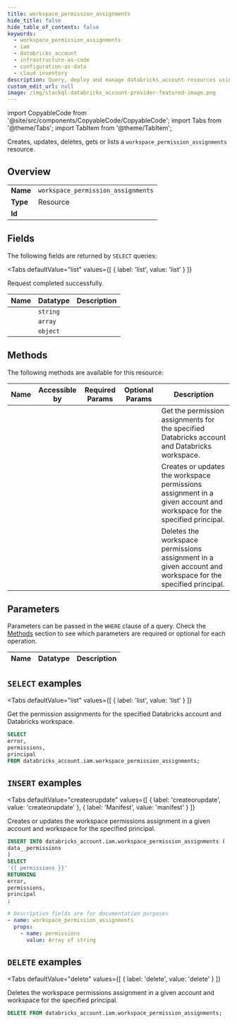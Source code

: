 ```yaml
--- 
title: workspace_permission_assignments
hide_title: false
hide_table_of_contents: false
keywords:
  - workspace_permission_assignments
  - iam
  - databricks_account
  - infrastructure-as-code
  - configuration-as-data
  - cloud inventory
description: Query, deploy and manage databricks_account resources using SQL
custom_edit_url: null
image: /img/stackql-databricks_account-provider-featured-image.png
---
```


import CopyableCode from '@site/src/components/CopyableCode/CopyableCode';
import Tabs from '@theme/Tabs';
import TabItem from '@theme/TabItem';

Creates, updates, deletes, gets or lists a <code>workspace_permission_assignments</code> resource.

## Overview
<table><tbody>
<tr><td><b>Name</b></td><td><code>workspace_permission_assignments</code></td></tr>
<tr><td><b>Type</b></td><td>Resource</td></tr>
<tr><td><b>Id</b></td><td><CopyableCode code="databricks_account.iam.workspace_permission_assignments" /></td></tr>
</tbody></table>

## Fields

The following fields are returned by `SELECT` queries:

<Tabs
    defaultValue="list"
    values={[
        { label: 'list', value: 'list' }
    ]}
>
<TabItem value="list">

Request completed successfully.

<table>
<thead>
    <tr>
    <th>Name</th>
    <th>Datatype</th>
    <th>Description</th>
    </tr>
</thead>
<tbody>
<tr>
    <td><CopyableCode code="error" /></td>
    <td><code>string</code></td>
    <td></td>
</tr>
<tr>
    <td><CopyableCode code="permissions" /></td>
    <td><code>array</code></td>
    <td></td>
</tr>
<tr>
    <td><CopyableCode code="principal" /></td>
    <td><code>object</code></td>
    <td></td>
</tr>
</tbody>
</table>
</TabItem>
</Tabs>

## Methods

The following methods are available for this resource:

<table>
<thead>
    <tr>
    <th>Name</th>
    <th>Accessible by</th>
    <th>Required Params</th>
    <th>Optional Params</th>
    <th>Description</th>
    </tr>
</thead>
<tbody>
<tr>
    <td><a href="#list"><CopyableCode code="list" /></a></td>
    <td><CopyableCode code="select" /></td>
    <td></td>
    <td></td>
    <td>Get the permission assignments for the specified Databricks account and Databricks workspace.</td>
</tr>
<tr>
    <td><a href="#createorupdate"><CopyableCode code="createorupdate" /></a></td>
    <td><CopyableCode code="insert" /></td>
    <td></td>
    <td></td>
    <td>Creates or updates the workspace permissions assignment in a given account and workspace for the specified principal.</td>
</tr>
<tr>
    <td><a href="#delete"><CopyableCode code="delete" /></a></td>
    <td><CopyableCode code="delete" /></td>
    <td></td>
    <td></td>
    <td>Deletes the workspace permissions assignment in a given account and workspace for the specified principal.</td>
</tr>
</tbody>
</table>

## Parameters

Parameters can be passed in the `WHERE` clause of a query. Check the [Methods](#methods) section to see which parameters are required or optional for each operation.

<table>
<thead>
    <tr>
    <th>Name</th>
    <th>Datatype</th>
    <th>Description</th>
    </tr>
</thead>
<tbody>
</tbody>
</table>

## `SELECT` examples

<Tabs
    defaultValue="list"
    values={[
        { label: 'list', value: 'list' }
    ]}
>
<TabItem value="list">

Get the permission assignments for the specified Databricks account and Databricks workspace.

```sql
SELECT
error,
permissions,
principal
FROM databricks_account.iam.workspace_permission_assignments;
```
</TabItem>
</Tabs>


## `INSERT` examples

<Tabs
    defaultValue="createorupdate"
    values={[
        { label: 'createorupdate', value: 'createorupdate' },
        { label: 'Manifest', value: 'manifest' }
    ]}
>
<TabItem value="createorupdate">

Creates or updates the workspace permissions assignment in a given account and workspace for the specified principal.

```sql
INSERT INTO databricks_account.iam.workspace_permission_assignments (
data__permissions
)
SELECT 
'{{ permissions }}'
RETURNING
error,
permissions,
principal
;
```
</TabItem>
<TabItem value="manifest">

```yaml
# Description fields are for documentation purposes
- name: workspace_permission_assignments
  props:
    - name: permissions
      value: Array of string
```
</TabItem>
</Tabs>


## `DELETE` examples

<Tabs
    defaultValue="delete"
    values={[
        { label: 'delete', value: 'delete' }
    ]}
>
<TabItem value="delete">

Deletes the workspace permissions assignment in a given account and workspace for the specified principal.

```sql
DELETE FROM databricks_account.iam.workspace_permission_assignments;
```
</TabItem>
</Tabs>
